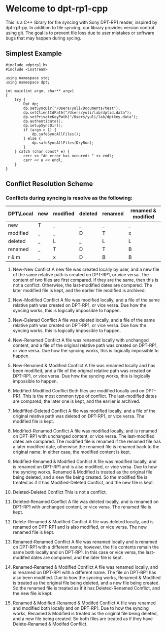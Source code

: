 # Welcome to dpt-rp1-cpp

This is a C++ library for file syncing with Sony DPT-RP1 reader, inspired by dpt-rp1-py.
In addition to file syncing, our library provides version control using git. The goal is to prevent file loss due to user mistakes or software bugs that may happen during sycing.

## Simplest Example

    #include <dptrp1.h>
    #include <iostream>

    using namespace std;
    using namespace dpt;

    int main(int argn, char** argv)
    {
        try {
            Dpt dp;
            dp.setSyncDir("/Users/yuli/Documents/test");
            dp.setClientIdPath("/Users/yuli/lab/dptid.data");
            dp.setPrivateKeyPath("/Users/yuli/lab/dptkey.data");
            dp.authenticate();
            dp.setupSyncDir();
            if (argn > 1) {
                dp.safeSyncAllFiles();
            } else {
                dp.safeSyncAllFiles(DryRun);
            }
        } catch (char const* e) {
            cerr << "An error has occured: " << endl;
            cerr << e << endl;
        }
    }


## Conflict Resolution Scheme

### Conflicts during syncing is resolve as the following:

DPT\Local | new | modified | deleted | renamed | renamed & modified
----------|-----|----------|---------|---------|-------------------
new       | T   | _        | _       | _       | _
modified  | _   | _        | D       | T       | x
deleted   | _   | L        | _       | L       | L
renamed   | _   | T        | D       | T       | B
r & m     | _   | x        | D       | B       | B


1. New-New Conflict
A new file was created locally by user, and a new file of the same relative path is created on DPT-RP1, or vice versa.
The content of two files are first compared. If they are the same, then this is not a conflict. 
Otherwise, the last-modified dates are compared. The later modified file is kept, and the earlier file modified is archived.

2. New-Modified Conflict
A file was modified locally, and a file of the same relative path was created on DPT-RP1, or vice versa. 
Due how the syncing works, this is logically impossible to happen.

3. New-Deleted Conflict
A file was deleted locally, and a file of the same relative path was created on DPT-RP1, or vice versa. 
Due how the syncing works, this is logically impossible to happen.

4. New-Renamed Conflict
A file was renamed locally with unchanged content, and a file of the original relative path was created on DPT-RP1, or vice versa. 
Due how the syncing works, this is logically impossible to happen.

5. New-Renamed & Modified Conflict
A file was renamed locally and has been modified, and a file of the original relative path was created on DPT-RP1, or vice versa. 
Due how the syncing works, this is logically impossible to happen.

6. Modified-Modified Conflict
Both files are modified locally and on DPT-PR1. This is the most common type of conflict.
The last-modified dates are compared, the later one is kept, and the earlier is archived.

7. Modififed-Deleted Conflict
A file was modified locally, and a file of the original relative path was deleted on DPT-RP1, or vice versa.
The modified file is kept.

8. Modified-Renamed Conflict
A file was modified locally, and is renamed on DPT-RP1 with unchanged content, or vice versa.
The last-modified dates are compared. 
The modified file is renamed if the renamed file has a later modified date,
otherwise the renamed file is renamed back to the original name. 
In either case, the modified content is kept.

9. Modified-Renamed & Modified Conflict
A file was modified locally, and is renamed on DPT-RP1 and is also modified, or vice versa.
Due to how the syncing works, Renamed & Modified is treated as the original file being deleted, and a new file being created.
So the modified file is treated as if it has Modified-Deleted Conflict, and the new file is kept.

10. Deleted-Deleted Conflict
This is not a conflict.

11. Deleted-Renamed Conflict
A file was deleted locally, and is renamed on DPT-RP1 with unchanged content, or vice versa.
The renamed file is kept.

12. Delete-Renamed & Modified Conflict
A file was deleted locally, and is renamed on DPT-RP1 and is also modified, or vice versa.
The new renamed file is kept.

13. Renamed-Renamed Conflict
A file was renamed locally and is renamed on DPT-RP1 with a different name; however, the file contents remain the same
both locally and on DPT-RP1.
In this case or vice versa, the last-modifed dates are compared, and the later file is kept.

14. Renamed-Renamed & Modified Conflict
A file was renamed locally, and is renamed on DPT-RP1 with a different name. The file on DPT-RP1 has also been modified.
Due to how the syncing works, Renamed & Modified is treated as the original file being deleted, and a new file being created.
So the renamed file is treated as if it has Deleted-Renamed Conflict, and the new file is kept.

15. Renamed & Modified-Renamed & Modifed Conflict
A file was renamed and modified both locally and on DPT-RP1.
Due to how the syncing works, Renamed & Modified is treated as the original file being deleted, and a new file being created.
So both files are treated as if they have Delete-Renamed & Modifed Conflict.
